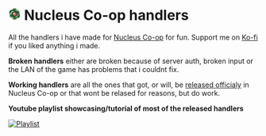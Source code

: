 # <img src="nucleus.png" alt="drawing" width="25" height="25"/>  Nucleus Co-op handlers
All the handlers i have made for [Nucleus Co-op](https://nucleus-coop.github.io/) for fun. Support me on [Ko-fi](https://ko-fi.com/birden_) if you liked anything i made.

**Broken handlers** either are broken because of server auth, broken input or the LAN of the game has problems that i couldnt fix.

**Working handlers** are all the ones that got, or will, be [released officialy](https://hub.splitscreen.me/user/rRycxSn253ZCjQy5C) in Nucleus Co-op or that wont be relased for reasons, but do work.

**Youtube playlist showcasing/tutorial of most of the released handlers**

[![Playlist](https://img.youtube.com/vi/4d33wK-omUs/0.jpg)](https://www.youtube.com/watch?v=4d33wK-omUs&list=PLFhk1l89TWLTsoiNsaHpt1qm6mvnWEnrH&index=1)
